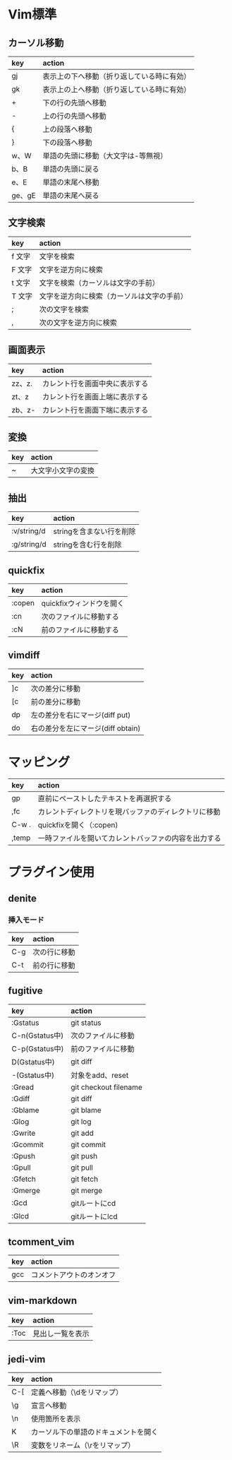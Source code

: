 # Vim標準
## カーソル移動
| key    | action                                     |
|:-------|:-------------------------------------------|
| gj     | 表示上の下へ移動（折り返している時に有効） |
| gk     | 表示上の上へ移動（折り返している時に有効） |
| +      | 下の行の先頭へ移動                         |
| -      | 上の行の先頭へ移動                         |
| {      | 上の段落へ移動                             |
| }      | 下の段落へ移動                             |
| w、W   | 単語の先頭に移動（大文字は-等無視）        |
| b、B   | 単語の先頭に戻る                           |
| e、E   | 単語の末尾へ移動                           |
| ge、gE | 単語の末尾へ戻る                           |

## 文字検索
| key    | action                                     |
|:-------|:-------------------------------------------|
| f 文字 | 文字を検索                                 |
| F 文字 | 文字を逆方向に検索                         |
| t 文字 | 文字を検索（カーソルは文字の手前）         |
| T 文字 | 文字を逆方向に検索（カーソルは文字の手前） |
| ;      | 次の文字を検索                             |
| ,      | 次の文字を逆方向に検索                     |

## 画面表示
| key          | action                         |
|:-------------|:-------------------------------|
| zz、z.       | カレント行を画面中央に表示する |
| zt、z<Enter> | カレント行を画面上端に表示する |
| zb、z-       | カレント行を画面下端に表示する |

## 変換
| key | action             |
|:----|:-------------------|
| ~   | 大文字小文字の変換 |

## 抽出
| key         | action                   |
|:------------|:-------------------------|
| :v/string/d | stringを含まない行を削除 |
| :g/string/d | stringを含む行を削除     |

## quickfix
| key    | action                   |
|:-------|:-------------------------|
| :copen | quickfixウィンドウを開く |
| :cn    | 次のファイルに移動する   |
| :cN    | 前のファイルに移動する   |

## vimdiff
| key | action                            |
|:----|:----------------------------------|
| ]c  | 次の差分に移動                    |
| [c  | 前の差分に移動                    |
| dp  | 左の差分を右にマージ(diff put)    |
| do  | 右の差分を左にマージ(diff obtain) |

# マッピング
| key            | action                                               |
|:---------------|:-----------------------------------------------------|
| gp             | 直前にペーストしたテキストを再選択する               |
| ,fc            | カレントディレクトリを現バッファのディレクトリに移動 |
| C-w .          | quickfixを開く（:copen)                              |
| ,temp          | 一時ファイルを開いてカレントバッファの内容を出力する |

# プラグイン使用
## denite
### 挿入モード
| key | action       |
|:----|:-------------|
| C-g | 次の行に移動 |
| C-t | 前の行に移動 |

## fugitive
| key            | action                |
|:---------------|:----------------------|
| :Gstatus       | git status            |
| C-n(Gstatus中) | 次のファイルに移動    |
| C-p(Gstatus中) | 前のファイルに移動    |
| D(Gstatus中)   | git diff              |
| -(Gstatus中)   | 対象をadd、reset      |
| :Gread         | git checkout filename |
| :Gdiff         | git diff              |
| :Gblame        | git blame             |
| :Glog          | git log               |
| :Gwrite        | git add               |
| :Gcommit       | git commit            |
| :Gpush         | git push              |
| :Gpull         | git pull              |
| :Gfetch        | git fetch             |
| :Gmerge        | git merge             |
| :Gcd           | gitルートにcd         |
| :Glcd          | gitルートにlcd        |

## tcomment_vim
| key | action                   |
|:----|:-------------------------|
| gcc | コメントアウトのオンオフ |

## vim-markdown
| key  | action           |
|:-----|:-----------------|
| :Toc | 見出し一覧を表示 |

## jedi-vim
| key | action                               |
|:----|:-------------------------------------|
| C-[ | 定義へ移動（\dをリマップ）           |
| \g  | 宣言へ移動                           |
| \n  | 使用箇所を表示                       |
| K   | カーソル下の単語のドキュメントを開く |
| \R  | 変数をリネーム（\rをリマップ）       |
